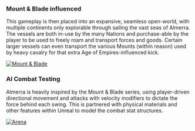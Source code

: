 ### Mount & Blade influenced
This gameplay is then placed into an expansive, seamless open-world, with multiple continents only explorable through sailing the vast seas of Almerra.  The vessels are both in-use by the many Nations and purchase-able by the player to be used to freely roam and transport forces and goods.  Certain larger vessels can even transport the various Mounts (within reason) used by heavy cavalry for that extra Age of Empires-influenced kick.

[![Mount & Blade](https://img.youtube.com/vi/lVD4xHvw8l0/0.jpg)](https://www.youtube.com/watch?v=lVD4xHvw8l0&list=PLLcxd4soKLM4e8CncVTpEXcbgPh8Cy9rZ "Mount & Blade")

### AI Combat Testing
Almerra is heavily inspired by the Mount & Blade series, using player-driven directional movement and attacks with velocity modifiers to dictate the force behind each swing.  This is partnered with physical materials and other features within Unreal to model the combat stat structures.

[![Arena](https://img.youtube.com/vi/8-PKAH59Xqk/0.jpg)](https://www.youtube.com/watch?v=8-PKAH59Xqk&list=PLLcxd4soKLM6ebqlardgRkrnSnlG_CmT_ "Arena AI Combat Testing")

